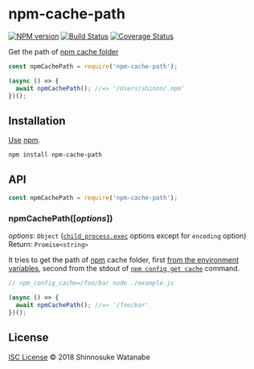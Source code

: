 # npm-cache-path

[![NPM version](https://img.shields.io/npm/v/npm-cache-path.svg)](https://www.npmjs.com/package/npm-cache-path)
[![Build Status](https://travis-ci.org/shinnn/npm-cache-path.svg?branch=master)](https://travis-ci.org/shinnn/npm-cache-path)
[![Coverage Status](https://img.shields.io/coveralls/shinnn/npm-cache-path.svg)](https://coveralls.io/github/shinnn/npm-cache-path?branch=master)

Get the path of [npm cache folder](https://docs.npmjs.com/cli/cache)

```javascript
const npmCachePath = require('npm-cache-path');

(async () => {
  await npmCachePath(); //=> '/Users/shinnn/.npm'
})();
```

## Installation

[Use](https://docs.npmjs.com/cli/install) [npm](https://docs.npmjs.com/getting-started/what-is-npm).

```
npm install npm-cache-path
```

## API

```javascript
const npmCachePath = require('npm-cache-path');
```

### npmCachePath([*options*])

*options*: `Object` ([`child_process.exec`](https://nodejs.org/api/child_process.html#child_process_child_process_exec_command_options_callback) options except for `encoding` option)  
Return: `Promise<string>`

It tries to get the path of [npm](https://docs.npmjs.com/getting-started/what-is-npm) cache folder, first [from the environment variables](https://github.com/shinnn/npm-cache-env), second from the stdout of [`npm config get cache`](https://docs.npmjs.com/cli/config#get) command.

```javascript
// npm_config_cache=/foo/bar node ./example.js

(async () => {
  await npmCachePath(); //=> '/foo/bar'
})();
```

## License

[ISC License](./LICENSE) © 2018 Shinnosuke Watanabe
